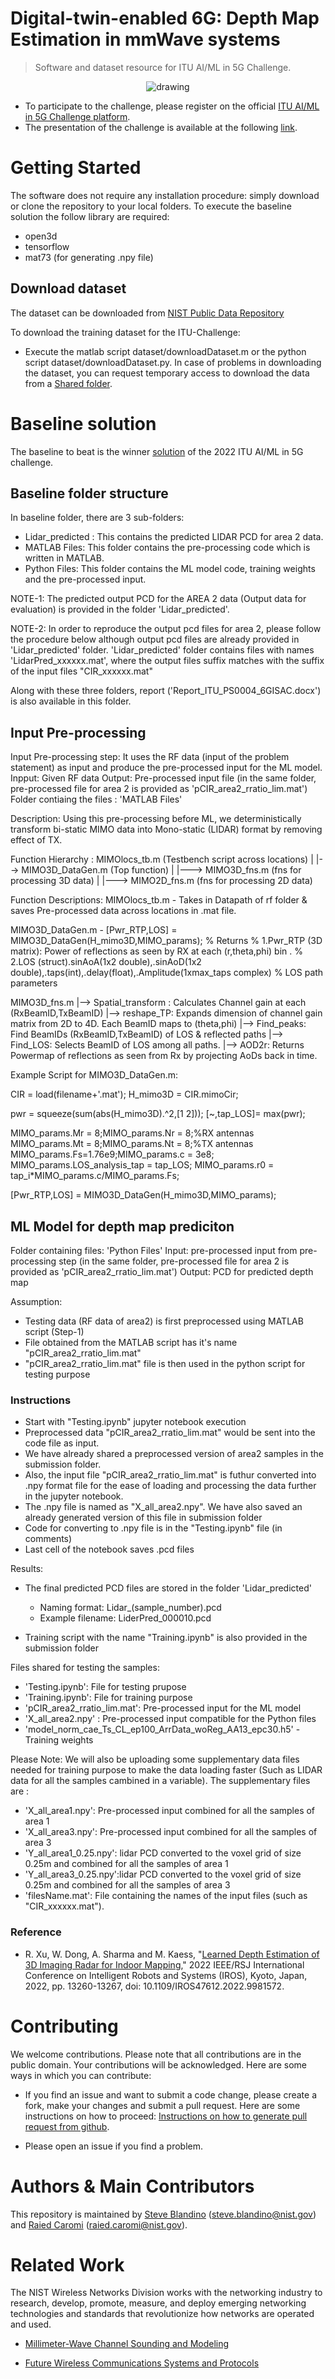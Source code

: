 # Digital-twin-enabled 6G: Depth Map Estimation in mmWave systems

> Software and dataset resource for ITU AI/ML in 5G Challenge. 

<p align="center">
<img src="docs/gif/room_estimation.gif" alt="drawing">
</p>

* To participate to the challenge, please register on the official [ITU AI/ML in 5G Challenge platform](https://challenge.aiforgood.itu.int/match/matchitem/79).
* The presentation of the challenge is available at the following [link](https://www.youtube.com/watch?v=xaBS6Q6KgO0&ab_channel=AIforGood).

# Getting Started

The software does not require any installation procedure: simply download or clone the repository to your local folders.
To execute the baseline solution the follow library are required:
* open3d
* tensorflow
* mat73 (for generating .npy file)


## Download dataset

The dataset can be downloaded from [NIST Public Data Repository](https://doi.org/10.18434/mds2-2645)


To download the training dataset for the ITU-Challenge:

* Execute the matlab script dataset/downloadDataset.m or the python script dataset/downloadDataset.py.
In case of problems in downloading the dataset, you can request temporary access to download the data from  a [Shared folder](https://drive.google.com/drive/folders/1jGtE3UtdqgEkBojJ8OS7rYHA0H7kf6OW?usp=sharing). 

# Baseline solution
The baseline to beat is the winner [solution](https://github.com/ITU-AI-ML-in-5G-Challenge/ML5G-PS-004-Depth-map-estimation-in-6G-mmWave-systems) of the 2022 ITU AI/ML in 5G challenge. 

## Baseline folder structure

In baseline folder, there are 3 sub-folders: 
* Lidar_predicted : This contains the predicted LIDAR PCD for area 2 data.
* MATLAB Files: This folder contains the pre-processing code which is written in MATLAB.
* Python Files: This folder contains the ML model code, training weights and the pre-processed input.

NOTE-1: The predicted output PCD for the AREA 2 data (Output data for evaluation) is provided in the folder 'Lidar_predicted'. 

NOTE-2: In order to reproduce the output pcd files for area 2, please follow the procedure below although output pcd files are already provided in 'Lidar_predicted' folder.
'Lidar_predicted'  folder contains files with names 'LidarPred_xxxxxx.mat', where the output files suffix matches with the suffix of the input files "CIR_xxxxxx.mat"

Along with these three folders, report ('Report_ITU_PS0004_6GISAC.docx') is also available in this folder.

## Input Pre-processing

Input Pre-processing step: It uses the RF data (input of the problem statement) as input and produce the pre-processed input for the ML model.
Inpput: Given RF data
Output: Pre-processed input file (in the same folder, pre-processed file for area 2 is provided as 'pCIR_area2_rratio_lim.mat')
Folder contiaing the files : 'MATLAB Files'

Description: Using this pre-processing before ML, we deterministically transform bi-static MIMO data into Mono-static (LIDAR) format by removing effect of TX.

Function Hierarchy :
MIMOlocs_tb.m (Testbench script across locations)
    |
    |--> MIMO3D_DataGen.m (Top function)
    |           |---> MIMO3D_fns.m (fns for processing 3D data)
    |           |---> MIMO2D_fns.m (fns for processing 2D data)

Function Descriptions:
MIMOlocs_tb.m - Takes in Datapath of rf folder & saves Pre-processed data across locations in .mat file.

MIMO3D_DataGen.m -
[Pwr_RTP,LOS] = MIMO3D_DataGen(H_mimo3D,MIMO_params);
% Returns 
% 1.Pwr_RTP (3D matrix): Power of reflections as seen by RX at each (r,theta,phi) bin .
% 2.LOS (struct).sinAoA(1x2 double),.sinAoD(1x2 double),.taps(int),.delay(float),.Amplitude(1xmax_taps complex)
% LOS path parameters

MIMO3D_fns.m 
    |--> Spatial_transform : Calculates Channel gain at each (RxBeamID,TxBeamID)
    |--> reshape_TP: Expands dimension of channel gain matrix from 2D to 4D. Each BeamID maps to (theta,phi) 
    |--> Find_peaks: Find BeamIDs (RxBeamID,TxBeamID) of LOS & reflected paths
    |--> Find_LOS: Selects BeamID of LOS among all paths.
    |--> AOD2r: Returns Powermap of reflections as seen from Rx by projecting AoDs back in time.


Example Script for MIMO3D_DataGen.m:

CIR = load(filename+'.mat');
H_mimo3D = CIR.mimoCir;

pwr = squeeze(sum(abs(H_mimo3D).^2,[1 2]));
[~,tap_LOS]= max(pwr);

MIMO_params.Mr = 8;MIMO_params.Nr = 8;%RX antennas
MIMO_params.Mt = 8;MIMO_params.Nt = 8;%TX antennas
MIMO_params.Fs=1.76e9;MIMO_params.c = 3e8;
MIMO_params.LOS_analysis_tap = tap_LOS;
MIMO_params.r0 = tap_i*MIMO_params.c/MIMO_params.Fs;

[Pwr_RTP,LOS] = MIMO3D_DataGen(H_mimo3D,MIMO_params);


## ML Model for depth map prediciton

Folder containing files: 'Python Files'
Input: pre-processed input from pre-processing step (in the same folder, pre-processed file for area 2 is provided as 'pCIR_area2_rratio_lim.mat')
Output: PCD for predicted depth map

Assumption:
* Testing data (RF data of area2) is first preprocessed using MATLAB script (Step-1)
* File obtained from the MATLAB script has it's name "pCIR_area2_rratio_lim.mat"
* "pCIR_area2_rratio_lim.mat" file is then used in the python script for testing purpose


### Instructions
* Start with "Testing.ipynb" jupyter notebook execution
* Preprocessed data "pCIR_area2_rratio_lim.mat" would be sent into the code file as input.
*  We have already shared a preprocessed version of area2 samples in the submission folder. 
*  Also, the input file "pCIR_area2_rratio_lim.mat" is futhur converted into .npy format file for the ease of loading
   and processing the data further in the jupyter notebook.
*  The .npy file is named as "X_all_area2.npy". We have also saved an already generated version of this file in submission folder
*  Code for converting to .npy file is in the "Testing.ipynb" file (in comments)
*  Last cell of the notebook saves .pcd files

Results:
* The final predicted PCD files are stored in the folder 'Lidar_predicted' 
     - Naming format: Lidar_(sample_number).pcd
     - Example filename: LiderPred_000010.pcd
    
* Training script with the name "Training.ipynb" is also provided in the submission folder


Files shared for testing the samples:
*  'Testing.ipynb': File for testing prupose
*  'Training.ipynb': File for training purpose
*  'pCIR_area2_rratio_lim.mat': Pre-processed input for the ML model
*  'X_all_area2.npy' : Pre-processed input compatible for the Python files
*  'model_norm_cae_Ts_CL_ep100_ArrData_woReg_AA13_epc30.h5' - Training weights

Please Note: We will also be uploading some supplementary data files needed for training purpose to make the data loading faster 
(Such as LIDAR data for all the samples cambined in a variable). The supplementary files are : 
*  'X_all_area1.npy': Pre-processed input combined for all the samples of area 1
*  'X_all_area3.npy': Pre-processed input combined for all the samples of area 3
*  'Y_all_area1_0.25.npy': lidar PCD converted to the voxel grid of size 0.25m and combined for all the samples of area 1
*  'Y_all_area3_0.25.npy':lidar PCD converted to the voxel grid of size 0.25m and combined for all the samples of area 3
*  'filesName.mat': File containing the names of the input files (such as "CIR_xxxxxx.mat").

### Reference
* R. Xu, W. Dong, A. Sharma and M. Kaess, "[Learned Depth Estimation of 3D Imaging Radar for Indoor Mapping](https://ieeexplore.ieee.org/document/9981572)," 2022 IEEE/RSJ International Conference on Intelligent Robots and Systems (IROS), Kyoto, Japan, 2022, pp. 13260-13267, doi: 10.1109/IROS47612.2022.9981572.


# Contributing

We welcome contributions. Please note that all contributions are in the 
public domain. Your contributions will be acknowledged.
Here are some ways in which you can contribute:

* If you find an issue and want to submit a code change, please create a fork, 
make your changes and submit a pull request. Here are some instructions on 
how to proceed:
[Instructions on how to generate pull request from github](https://help.github.com/articles/creating-a-pull-request-from-a-fork/).

* Please open an issue if you find a problem.



# Authors & Main Contributors

This repository is maintained by [Steve Blandino](https://www.nist.gov/people/steve-blandino) (steve.blandino@nist.gov) and [Raied Caromi](https://www.nist.gov/people/raied-caromi) (raied.caromi@nist.gov).




# Related Work

The NIST Wireless Networks Division works with the networking industry to research, develop, promote, measure, and deploy emerging networking technologies and standards that revolutionize how networks are operated and used.
* [Millimeter-Wave Channel Sounding and Modeling](https://www.nist.gov/communications-technology-laboratory/wireless-networks-division/millimeter-wave-channel-sounding-and)

* [Future Wireless Communications Systems and Protocols](https://www.nist.gov/programs-projects/future-wireless-communications-systems-and-protocols)
